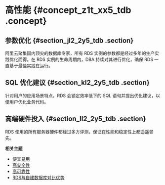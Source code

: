 # 高性能 {#concept_z1t_xx5_tdb .concept}

## 参数优化 {#section_jl2_2y5_tdb .section}

阿里云聚集国内顶尖的数据库专家，所有 RDS 实例的参数都是经过多年的生产实践优化而得。在 RDS 实例的生命周期内，DBA 持续对其进行优化，确保 RDS 一直基于最佳实践在运行。

## SQL 优化建议 {#section_kl2_2y5_tdb .section}

针对用户的应用场景特点，RDS 会锁定效率低下的 SQL 语句并提出优化建议，以便用户优化业务代码。

## 高端硬件投入 {#section_ll2_2y5_tdb .section}

RDS 使用的所有服务器硬件都经过多方评测，保证在性能和稳定性上都遥遥领先。

**相关主题**

-   [便宜易用](intl.zh-CN/产品简介/产品优势/便宜易用.md#)
-   [高安全性](intl.zh-CN/产品简介/产品优势/高安全性.md#)
-   [高可靠性](intl.zh-CN/产品简介/产品优势/高可靠性.md#)
-   [RDS与自建数据库对比优势](intl.zh-CN/产品简介/产品优势/RDS与自建数据库对比优势.md#)

